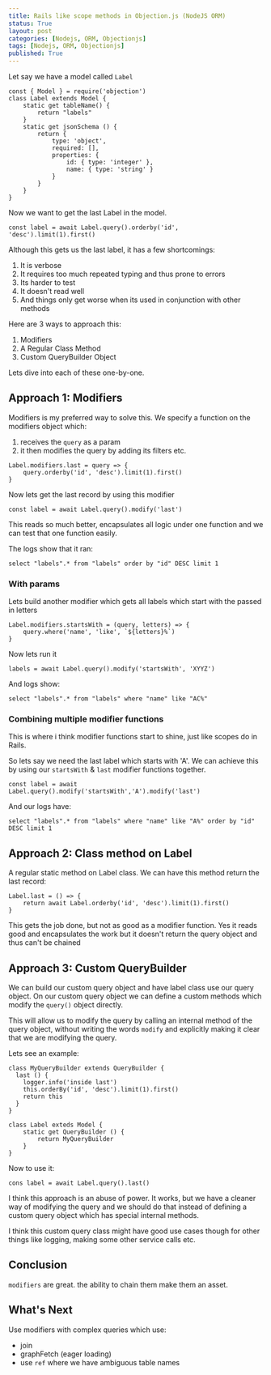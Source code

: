 ```yaml
---
title: Rails like scope methods in Objection.js (NodeJS ORM)
status: True
layout: post
categories: [Nodejs, ORM, Objectionjs]
tags: [Nodejs, ORM, Objectionjs]
published: True
---
```


Let say we have a model called `Label`

```
const { Model } = require('objection')
class Label extends Model {
    static get tableName() {
        return "labels"
    }
    static get jsonSchema () {
        return {
            type: 'object',
            required: [],
            properties: {
                id: { type: 'integer' },
                name: { type: 'string' }
            }
        }
    }
}
```

Now we want to get the last Label in the model.

```
const label = await Label.query().orderby('id', 'desc').limit(1).first()
```

Although this gets us the last label, it has a few shortcomings:

1. It is verbose
2. It requires too much repeated typing and thus prone to errors
3. Its harder to test
4. It doesn't read well
5. And things only get worse when its used in conjunction with other methods

Here are 3 ways to approach this:
1. Modifiers
2. A Regular Class Method
3. Custom QueryBuilder Object

Lets dive into each of these one-by-one. 

## Approach 1: Modifiers

Modifiers is my preferred way to solve this. We specify a function on the modifiers object which:
 
1. receives the `query` as a param
2. it then modifies the query by adding its filters etc.
 
```
Label.modifiers.last = query => {
    query.orderby('id', 'desc').limit(1).first()
}
```  

Now lets get the last record by using this modifier

```
const label = await Label.query().modify('last')
```

This reads so much better, encapsulates all logic under one function and we can test that one function easily.

The logs show that it ran:

```
select "labels".* from "labels" order by "id" DESC limit 1
```

### With params

Lets build another modifier which gets all labels which start with the passed in letters

```
Label.modifiers.startsWith = (query, letters) => {
    query.where('name', 'like', `${letters}%`)
}
```

Now lets run it

```
labels = await Label.query().modify('startsWith', 'XYYZ')
```

And logs show:

```
select "labels".* from "labels" where "name" like "AC%"
```

### Combining multiple modifier functions

This is where i think modifier functions start to shine, just like scopes do in Rails.
 
So lets say we need the last label which starts with 'A'. We can achieve this by using our `startsWith` & `last` modifier functions together.

```
const label = await Label.query().modify('startsWith','A').modify('last') 
```

And our logs have:

```
select "labels".* from "labels" where "name" like "A%" order by "id" DESC limit 1
```

## Approach 2: Class method on Label

A regular static method on Label class. We can have this method return the last record:

```
Label.last = () => {
    return await Label.orderby('id', 'desc').limit(1).first()
}
```  

This gets the job done, but not as good as a modifier function. Yes it reads good and encapsulates the work but it doesn't return the query object and thus can't be chained

## Approach 3: Custom QueryBuilder

We can build our custom query object and have label class use our query object. On our custom query object we can define a custom methods which modify the  `query()` object directly.
 
 This will allow us to modify the query by calling an internal method of the query object, without writing the words `modify` and explicitly making it clear that we are modifying the query.

Lets see an example:

```
class MyQueryBuilder extends QueryBuilder {
  last () {
    logger.info('inside last')
    this.orderBy('id', 'desc').limit(1).first()
    return this
  }
}

class Label exteds Model {
    static get QueryBuilder () {
        return MyQueryBuilder
    }
}
```

Now to use it:

```
cons label = await Label.query().last()
```

I think this approach is an abuse of power. It works, but we have a cleaner way of modifying the query and we should do that instead of defining a custom query object which has special internal methods. 

I think this custom query class might have good use cases though for other things like logging, making some other service calls etc.

## Conclusion

`modifiers` are great. the ability to chain them make them an asset.

## What's Next

Use modifiers with complex queries which use:
- join
- graphFetch (eager loading)
- use `ref` where we have ambiguous table names
